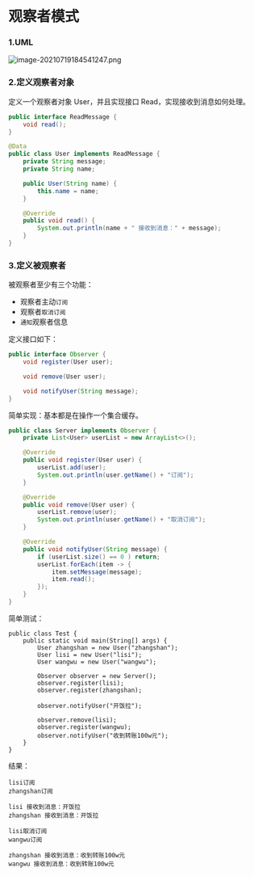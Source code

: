 # 观察者模式

### 1.UML

![image-20210719184541247.png](https://gitee.com/linqin07/pic/raw/master/image-20210719184541247.png)

### 2.定义观察者对象

定义一个观察者对象 User，并且实现接口 Read，实现接收到消息如何处理。

```java
public interface ReadMessage {
    void read();
}

@Data
public class User implements ReadMessage {
    private String message;
    private String name;

    public User(String name) {
        this.name = name;
    }

    @Override
    public void read() {
        System.out.println(name + " 接收到消息：" + message);
    }
}
```

### 3.定义被观察者

被观察者至少有三个功能：

- 观察者主动`订阅`
- 观察者`取消订阅`
- `通知`观察者信息

定义接口如下：

```java
public interface Observer {
    void register(User user);

    void remove(User user);

    void notifyUser(String message);
}
```

简单实现：基本都是在操作一个集合缓存。

```java {21}
public class Server implements Observer {
    private List<User> userList = new ArrayList<>();

    @Override
    public void register(User user) {
        userList.add(user);
        System.out.println(user.getName() + "订阅");
    }

    @Override
    public void remove(User user) {
        userList.remove(user);
        System.out.println(user.getName() + "取消订阅");
    }

    @Override
    public void notifyUser(String message) {
        if (userList.size() == 0 ) return;
        userList.forEach(item -> {
            item.setMessage(message);
            item.read();
        });
    }
}
```

简单测试：

```
public class Test {
    public static void main(String[] args) {
        User zhangshan = new User("zhangshan");
        User lisi = new User("lisi");
        User wangwu = new User("wangwu");

        Observer observer = new Server();
        observer.register(lisi);
        observer.register(zhangshan);

        observer.notifyUser("开饭拉");

        observer.remove(lisi);
        observer.register(wangwu);
        observer.notifyUser("收到转账100w元");
    }
}
```

结果：

```
lisi订阅
zhangshan订阅

lisi 接收到消息：开饭拉
zhangshan 接收到消息：开饭拉

lisi取消订阅
wangwu订阅

zhangshan 接收到消息：收到转账100w元
wangwu 接收到消息：收到转账100w元
```

